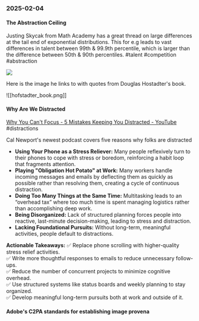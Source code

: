 ### 2025-02-04
#### The Abstraction Ceiling
Justing Skycak from Math Academy has a great thread on large differences at the tail end of exponential distributions. This for e.g leads to vast differences in talent between 99th & 99.9th percentile, which is larger than the difference between 50th & 90th percentiles. #talent #competition #abstraction

![](https://x.com/justinskycak/status/1886111134161481931)

Here is the image he links to with quotes from Douglas Hostadter's book.

![[hofstadter_book.png]]

#### Why Are We Distracted
[Why You Can't Focus - 5 Mistakes Keeping You Distracted - YouTube](https://www.youtube.com/watch?v=fjQ4ZPOCYEI) #distractions

Cal Newport's newest podcast covers five reasons why folks are distracted

- **Using Your Phone as a Stress Reliever:** Many people reflexively turn to their phones to cope with stress or boredom, reinforcing a habit loop that fragments attention.
- **Playing "Obligation Hot Potato" at Work:** Many workers handle incoming messages and emails by deflecting them as quickly as possible rather than resolving them, creating a cycle of continuous distraction.
- **Doing Too Many Things at the Same Time:** Multitasking leads to an “overhead tax” where too much time is spent managing logistics rather than accomplishing deep work.
- **Being Disorganized:** Lack of structured planning forces people into reactive, last-minute decision-making, leading to stress and distraction.
- **Lacking Foundational Pursuits:** Without long-term, meaningful activities, people default to distractions.

**Actionable Takeaways:**
✅ Replace phone scrolling with higher-quality stress relief activities.  
✅ Write more thoughtful responses to emails to reduce unnecessary follow-ups.  
✅ Reduce the number of concurrent projects to minimize cognitive overhead.  
✅ Use structured systems like status boards and weekly planning to stay organized.  
✅ Develop meaningful long-term pursuits both at work and outside of it.

#### Adobe's C2PA standards for establishing image provena